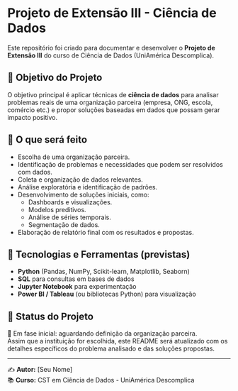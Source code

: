 # Projeto de Extensão III - Ciência de Dados

Este repositório foi criado para documentar e desenvolver o **Projeto de Extensão III** do curso de Ciência de Dados (UniAmérica Descomplica).

## 🎯 Objetivo do Projeto
O objetivo principal é aplicar técnicas de **ciência de dados** para analisar problemas reais de uma organização parceira (empresa, ONG, escola, comércio etc.) e propor soluções baseadas em dados que possam gerar impacto positivo.

## 📌 O que será feito
- Escolha de uma organização parceira.
- Identificação de problemas e necessidades que podem ser resolvidos com dados.
- Coleta e organização de dados relevantes.
- Análise exploratória e identificação de padrões.
- Desenvolvimento de soluções iniciais, como:
  - Dashboards e visualizações.
  - Modelos preditivos.
  - Análise de séries temporais.
  - Segmentação de dados.
- Elaboração de relatório final com os resultados e propostas.

## 🚀 Tecnologias e Ferramentas (previstas)
- **Python** (Pandas, NumPy, Scikit-learn, Matplotlib, Seaborn)
- **SQL** para consultas em bases de dados
- **Jupyter Notebook** para experimentação
- **Power BI / Tableau** (ou bibliotecas Python) para visualização

## 📅 Status do Projeto
🔄 Em fase inicial: aguardando definição da organização parceira.  
Assim que a instituição for escolhida, este README será atualizado com os detalhes específicos do problema analisado e das soluções propostas.

---

✍️ **Autor:** [Seu Nome]  
📚 **Curso:** CST em Ciência de Dados - UniAmérica Descomplica